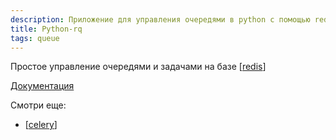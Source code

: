 ```yaml
---
description: Приложение для управления очередями в python с помощью redis
title: Python-rq
tags: queue
---
```

Простое управление очередями и задачами на базе [[redis]]

[Документация](https://python-rq.org/)

Смотри еще:

- [[celery]]

[//begin]: # "Autogenerated link references for markdown compatibility"
[redis]: redis "Redis"
[celery]: celery "Celery"
[//end]: # "Autogenerated link references"